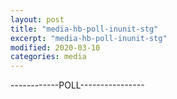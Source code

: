 ```yaml
---
layout: post
title: "media-hb-poll-inunit-stg"
excerpt: "media-hb-poll-inunit-stg"
modified: 2020-03-10
categories: media
---
```


------------POLL----------------

<div style="marginTop: 150px" class="apester-media" data-media-id="606f1f9369d6e3000991e730"></div>

<script async src="https://static.stg.apester.com/js/sdk/latest/apester-sdk.js"></script>
